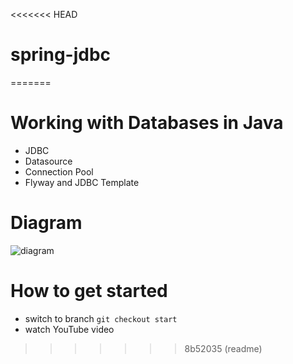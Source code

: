 <<<<<<< HEAD
# spring-jdbc
=======
# Working with Databases in Java
- JDBC
- Datasource
- Connection Pool
- Flyway and JDBC Template

# Diagram
![diagram](https://user-images.githubusercontent.com/40702606/132997719-73170303-30a6-499b-9c59-4143ba0f8439.png)

# How to get started
- switch to branch `git checkout start`
- watch YouTube video
>>>>>>> 8b52035 (readme)
